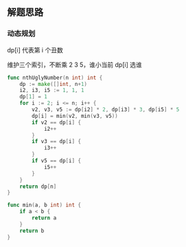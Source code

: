 <a name="KJI7y"></a>

## 解题思路

<a name="d61UJ"></a>

### 动态规划

dp[i] 代表第 i 个丑数

维护三个索引，不断乘 2 3 5，谁小当前 dp[i] 选谁

```go
func nthUglyNumber(n int) int {
    dp := make([]int, n+1)
    i2, i3, i5 := 1, 1, 1
    dp[1] = 1
    for i := 2; i <= n; i++ {
        v2, v3, v5 := dp[i2] * 2, dp[i3] * 3, dp[i5] * 5
        dp[i] = min(v2, min(v3, v5))
        if v2 == dp[i] {
            i2++
        }
        if v3 == dp[i] {
            i3++
        }
        if v5 == dp[i] {
            i5++
        }
    }
    return dp[n]
}

func min(a, b int) int {
    if a < b {
        return a
    }
    return b
}
```

